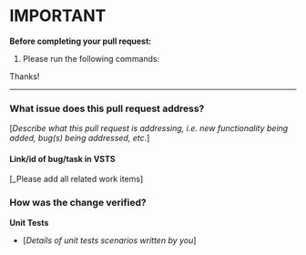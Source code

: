 # IMPORTANT #

**Before completing your pull request:**

1. Please run the following commands:

Thanks!

----

### What issue does this pull request address?
  [_Describe what this pull request is addressing, i.e. new functionality being added, bug(s) being addressed, etc._]

#### Link/id of bug/task in VSTS
  [_Please add all related work items]

### How was the change verified?
**Unit Tests**
-  [_Details of unit tests scenarios written by you_]
